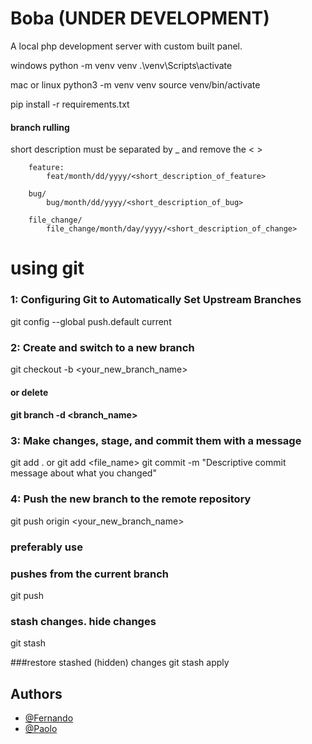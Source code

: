 # Boba (UNDER DEVELOPMENT)

A local php development server with custom built panel. 

<!-- dev -->
windows
python -m venv venv
.\venv\Scripts\activate

mac or linux
python3 -m venv venv
source venv/bin/activate

pip install -r requirements.txt

#### branch rulling
short description must be separated by _  and remove the < >
```
    feature:
        feat/month/dd/yyyy/<short_description_of_feature>

    bug/
        bug/month/dd/yyyy/<short_description_of_bug>

    file_change/
        file_change/month/day/yyyy/<short_description_of_change>
```
#
# using git
### 1: Configuring Git to Automatically Set Upstream Branches
git config --global push.default current

### 2: Create and switch to a new branch
git checkout -b <your_new_branch_name>
#### or delete
#### git branch -d <branch_name>

### 3: Make changes, stage, and commit them with a message
git add . or git add <file_name>
git commit -m "Descriptive commit message about what you changed"

### 4: Push the new branch to the remote repository
git push origin <your_new_branch_name>

### preferably use
### pushes from the current branch
git push

### stash changes. hide changes
git stash

###restore stashed (hidden) changes
git stash apply

## Authors

- [@Fernando](https://github.com/Fern135)
- [@Paolo](https://github.com/lmaopaolo)

